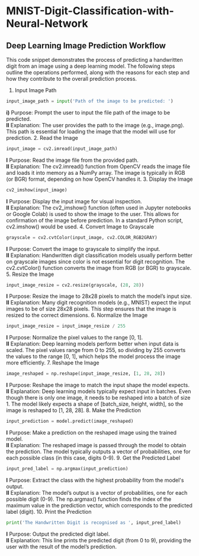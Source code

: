 # MNIST-Digit-Classification-with-Neural-Network



## Deep Learning Image Prediction Workflow
This code snippet demonstrates the process of predicting a handwritten digit from an image using a deep learning model. The following steps outline the operations performed, along with the reasons for each step and how they contribute to the overall prediction process.

1. Input Image Path

``` Python
input_image_path = input('Path of the image to be predicted: ')
```
 **i)** Purpose: Prompt the user to input the file path of the image to be predicted.<br>
 **II** Explanation: The user provides the path to the image (e.g., image.png). This path is essential for loading 
        the image that the model will use for prediction.
2. Read the Image
``` Python
input_image = cv2.imread(input_image_path)
```
 **I** Purpose: Read the image file from the provided path.<br>
 **II** Explanation: The cv2.imread() function from OpenCV reads the image file and loads it into memory as a NumPy array. The image is typically in RGB (or BGR) format, depending on how OpenCV handles it.
3. Display the Image
``` Python
cv2_imshow(input_image)
```
 **I** Purpose: Display the input image for visual inspection.<br>
 **II** Explanation: The cv2_imshow() function (often used in Jupyter notebooks or Google Colab) is used to show           the image to the user. This allows for confirmation of the image before prediction. In a standard Python           script, cv2.imshow() would be used.
4. Convert Image to Grayscale
``` Python
grayscale = cv2.cvtColor(input_image, cv2.COLOR_RGB2GRAY)
```
 **I** Purpose: Convert the image to grayscale to simplify the input.<br>
 **II** Explanation: Handwritten digit classification models usually perform better on grayscale images since color is not essential for digit recognition. The cv2.cvtColor() function converts the image from RGB (or BGR) to grayscale.
5. Resize the Image
``` Python
input_image_resize = cv2.resize(grayscale, (28, 28))
```
 **I** Purpose: Resize the image to 28x28 pixels to match the model’s input size.<br>
 **II** Explanation: Many digit recognition models (e.g., MNIST) expect the input images to be of size 28x28 pixels. This step ensures that the image is resized to the correct dimensions.
6. Normalize the Image
``` Python
input_image_resize = input_image_resize / 255
```
 **I** Purpose: Normalize the pixel values to the range [0, 1].<br>
 **II** Explanation: Deep learning models perform better when input data is scaled. The pixel values range from 0 to 255, so dividing by 255 converts the values to the range [0, 1], which helps the model process the image more efficiently.
7. Reshape the Image
``` Python
image_reshaped = np.reshape(input_image_resize, [1, 28, 28])
```
 **I** Purpose: Reshape the image to match the input shape the model expects.<br>
 **II** Explanation: Deep learning models typically expect input in batches. Even though there is only one image, it needs to be reshaped into a batch of size 1. The model likely expects a shape of [batch_size, height, width], so the image is reshaped to [1, 28, 28].
8. Make the Prediction
``` Python
input_prediction = model.predict(image_reshaped)
```
 **I** Purpose: Make a prediction on the reshaped image using the trained model.<br>
 **II** Explanation: The reshaped image is passed through the model to obtain the prediction. The model typically outputs a vector of probabilities, one for each possible class (in this case, digits 0-9).
9. Get the Predicted Label
``` Python
input_pred_label = np.argmax(input_prediction)
```
 **I** Purpose: Extract the class with the highest probability from the model's output.<br>
 **II** Explanation: The model’s output is a vector of probabilities, one for each possible digit (0-9). The np.argmax() function finds the index of the maximum value in the prediction vector, which corresponds to the predicted label (digit).
10. Print the Prediction
``` Python
print('The Handwritten Digit is recognised as ', input_pred_label)
```
 **I** Purpose: Output the predicted digit label.<br>
 **II** Explanation: This line prints the predicted digit (from 0 to 9), providing the user with the result of the model’s prediction.

